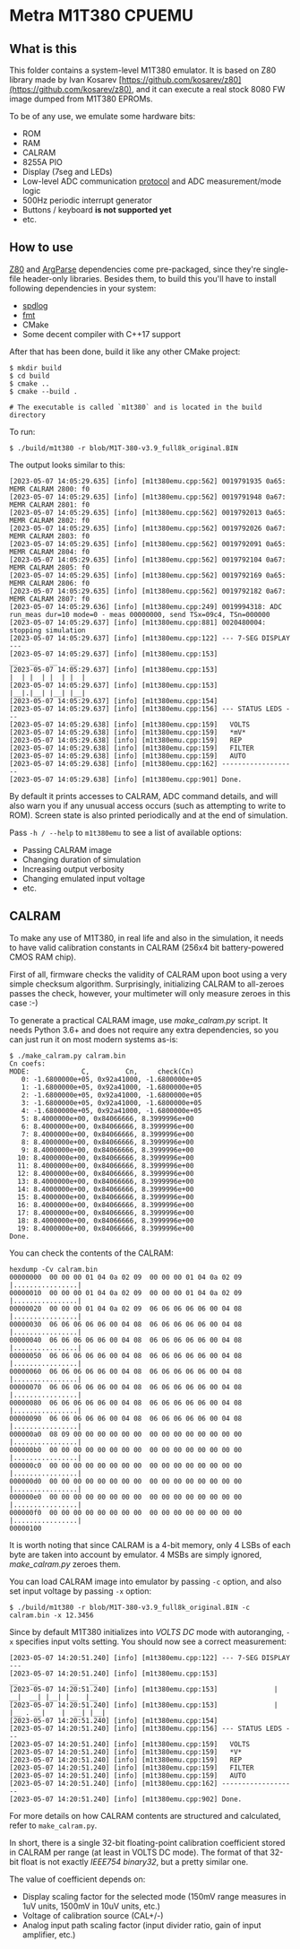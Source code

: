 # Metra M1T380 CPUEMU

## What is this

This folder contains a system-level M1T380 emulator. It is based on Z80 library
made by Ivan Kosarev
[https://github.com/kosarev/z80](https://github.com/kosarev/z80), and it can
execute a real stock 8080 FW image dumped from M1T380 EPROMs.

To be of any use, we emulate some hardware bits:
- ROM
- RAM
- CALRAM
- 8255A PIO
- Display (7seg and LEDs)
- Low-level ADC communication
  [protocol](https://github.com/romavis/metra-m1t380-doc/blob/main/mhb8748/protocol.md)
  and ADC measurement/mode logic
- 500Hz periodic interrupt generator
- Buttons / keyboard **is not supported yet**
- etc.

## How to use

[Z80](https://github.com/kosarev/z80) and
[ArgParse](https://github.com/p-ranav/argparse) dependencies come pre-packaged,
since they're single-file header-only libraries. Besides them, to build this
you'll have to install following dependencies in your system:
- [spdlog](https://github.com/gabime/spdlog)
- [fmt](https://github.com/fmtlib/fmt) 
- CMake
- Some decent compiler with C++17 support

After that has been done, build it like any other CMake project:
```
$ mkdir build
$ cd build
$ cmake ..
$ cmake --build .

# The executable is called `m1t380` and is located in the build directory
```

To run:
```
$ ./build/m1t380 -r blob/M1T-380-v3.9_full8k_original.BIN
```

The output looks similar to this:
```
[2023-05-07 14:05:29.635] [info] [m1t380emu.cpp:562] 0019791935 0a65: MEMR CALRAM 2800: f0
[2023-05-07 14:05:29.635] [info] [m1t380emu.cpp:562] 0019791948 0a67: MEMR CALRAM 2801: f0
[2023-05-07 14:05:29.635] [info] [m1t380emu.cpp:562] 0019792013 0a65: MEMR CALRAM 2802: f0
[2023-05-07 14:05:29.635] [info] [m1t380emu.cpp:562] 0019792026 0a67: MEMR CALRAM 2803: f0
[2023-05-07 14:05:29.635] [info] [m1t380emu.cpp:562] 0019792091 0a65: MEMR CALRAM 2804: f0
[2023-05-07 14:05:29.635] [info] [m1t380emu.cpp:562] 0019792104 0a67: MEMR CALRAM 2805: f0
[2023-05-07 14:05:29.635] [info] [m1t380emu.cpp:562] 0019792169 0a65: MEMR CALRAM 2806: f0
[2023-05-07 14:05:29.635] [info] [m1t380emu.cpp:562] 0019792182 0a67: MEMR CALRAM 2807: f0
[2023-05-07 14:05:29.636] [info] [m1t380emu.cpp:249] 0019994318: ADC run_meas dur=10 mode=0 - meas 00000000, send TSx=09c4, TSn=000000
[2023-05-07 14:05:29.637] [info] [m1t380emu.cpp:881] 0020480004: stopping simulation
[2023-05-07 14:05:29.637] [info] [m1t380emu.cpp:122] --- 7-SEG DISPLAY ---
[2023-05-07 14:05:29.637] [info] [m1t380emu.cpp:153]                      __   __   __   __  
[2023-05-07 14:05:29.637] [info] [m1t380emu.cpp:153]                     |  | |  | |  | |  | 
[2023-05-07 14:05:29.637] [info] [m1t380emu.cpp:153]                     |__|.|__| |__| |__| 
[2023-05-07 14:05:29.637] [info] [m1t380emu.cpp:154] 
[2023-05-07 14:05:29.637] [info] [m1t380emu.cpp:156] --- STATUS LEDS ---
[2023-05-07 14:05:29.638] [info] [m1t380emu.cpp:159]   VOLTS
[2023-05-07 14:05:29.638] [info] [m1t380emu.cpp:159]   *mV*
[2023-05-07 14:05:29.638] [info] [m1t380emu.cpp:159]   REP
[2023-05-07 14:05:29.638] [info] [m1t380emu.cpp:159]   FILTER
[2023-05-07 14:05:29.638] [info] [m1t380emu.cpp:159]   AUTO
[2023-05-07 14:05:29.638] [info] [m1t380emu.cpp:162] -------------------
[2023-05-07 14:05:29.638] [info] [m1t380emu.cpp:901] Done.
```

By default it prints accesses to CALRAM, ADC command details, and will also warn
you if any unusual access occurs (such as attempting to write to ROM). Screen
state is also printed periodically and at the end of simulation.

Pass `-h / --help` to `m1t380emu` to see a list of available options:
- Passing CALRAM image
- Changing duration of simulation
- Increasing output verbosity
- Changing emulated input voltage
- etc.

## CALRAM

To make any use of M1T380, in real life and also in the simulation, it needs to
have valid calibration constants in CALRAM (256x4 bit battery-powered CMOS RAM
chip).

First of all, firmware checks the validity of CALRAM upon boot using a very
simple checksum algorithm. Surprisingly, initializing CALRAM to all-zeroes
passes the check, however, your multimeter will only measure zeroes in this case
:-)

To generate a practical CALRAM image, use *make_calram.py* script. It needs
Python 3.6+ and does not require any extra dependencies, so you can just run it
on most modern systems as-is:
```
$ ./make_calram.py calram.bin
Cn coefs:
MODE:             C,         Cn,     check(Cn)
   0: -1.6800000e+05, 0x92a41000, -1.6800000e+05
   1: -1.6800000e+05, 0x92a41000, -1.6800000e+05
   2: -1.6800000e+05, 0x92a41000, -1.6800000e+05
   3: -1.6800000e+05, 0x92a41000, -1.6800000e+05
   4: -1.6800000e+05, 0x92a41000, -1.6800000e+05
   5: 8.4000000e+00, 0x84066666, 8.3999996e+00
   6: 8.4000000e+00, 0x84066666, 8.3999996e+00
   7: 8.4000000e+00, 0x84066666, 8.3999996e+00
   8: 8.4000000e+00, 0x84066666, 8.3999996e+00
   9: 8.4000000e+00, 0x84066666, 8.3999996e+00
  10: 8.4000000e+00, 0x84066666, 8.3999996e+00
  11: 8.4000000e+00, 0x84066666, 8.3999996e+00
  12: 8.4000000e+00, 0x84066666, 8.3999996e+00
  13: 8.4000000e+00, 0x84066666, 8.3999996e+00
  14: 8.4000000e+00, 0x84066666, 8.3999996e+00
  15: 8.4000000e+00, 0x84066666, 8.3999996e+00
  16: 8.4000000e+00, 0x84066666, 8.3999996e+00
  17: 8.4000000e+00, 0x84066666, 8.3999996e+00
  18: 8.4000000e+00, 0x84066666, 8.3999996e+00
  19: 8.4000000e+00, 0x84066666, 8.3999996e+00
Done.
```

You can check the contents of the CALRAM:
```
hexdump -Cv calram.bin     
00000000  00 00 00 01 04 0a 02 09  00 00 00 01 04 0a 02 09  |................|
00000010  00 00 00 01 04 0a 02 09  00 00 00 01 04 0a 02 09  |................|
00000020  00 00 00 01 04 0a 02 09  06 06 06 06 06 00 04 08  |................|
00000030  06 06 06 06 06 00 04 08  06 06 06 06 06 00 04 08  |................|
00000040  06 06 06 06 06 00 04 08  06 06 06 06 06 00 04 08  |................|
00000050  06 06 06 06 06 00 04 08  06 06 06 06 06 00 04 08  |................|
00000060  06 06 06 06 06 00 04 08  06 06 06 06 06 00 04 08  |................|
00000070  06 06 06 06 06 00 04 08  06 06 06 06 06 00 04 08  |................|
00000080  06 06 06 06 06 00 04 08  06 06 06 06 06 00 04 08  |................|
00000090  06 06 06 06 06 00 04 08  06 06 06 06 06 00 04 08  |................|
000000a0  08 09 00 00 00 00 00 00  00 00 00 00 00 00 00 00  |................|
000000b0  00 00 00 00 00 00 00 00  00 00 00 00 00 00 00 00  |................|
000000c0  00 00 00 00 00 00 00 00  00 00 00 00 00 00 00 00  |................|
000000d0  00 00 00 00 00 00 00 00  00 00 00 00 00 00 00 00  |................|
000000e0  00 00 00 00 00 00 00 00  00 00 00 00 00 00 00 00  |................|
000000f0  00 00 00 00 00 00 00 00  00 00 00 00 00 00 00 00  |................|
00000100
```

It is worth noting that since CALRAM is a 4-bit memory, only 4 LSBs of each byte
are taken into account by emulator. 4 MSBs are simply ignored, *make_calram.py*
zeroes them.

You can load CALRAM image into emulator by passing `-c` option, and also set
input voltage by passing `-x` option:
```
$ ./build/m1t380 -r blob/M1T-380-v3.9_full8k_original.BIN -c calram.bin -x 12.3456
```

Since by default M1T380 initializes into *VOLTS DC* mode with autoranging, `-x`
specifies input volts setting. You should now see a correct measurement:
```
[2023-05-07 14:20:51.240] [info] [m1t380emu.cpp:122] --- 7-SEG DISPLAY ---
[2023-05-07 14:20:51.240] [info] [m1t380emu.cpp:153]                 __   __        __   __  
[2023-05-07 14:20:51.240] [info] [m1t380emu.cpp:153]              |  __|  __| |__| |__  |__  
[2023-05-07 14:20:51.240] [info] [m1t380emu.cpp:153]              | |__ . __|    |  __| |__| 
[2023-05-07 14:20:51.240] [info] [m1t380emu.cpp:154] 
[2023-05-07 14:20:51.240] [info] [m1t380emu.cpp:156] --- STATUS LEDS ---
[2023-05-07 14:20:51.240] [info] [m1t380emu.cpp:159]   VOLTS
[2023-05-07 14:20:51.240] [info] [m1t380emu.cpp:159]   *V*
[2023-05-07 14:20:51.240] [info] [m1t380emu.cpp:159]   REP
[2023-05-07 14:20:51.240] [info] [m1t380emu.cpp:159]   FILTER
[2023-05-07 14:20:51.240] [info] [m1t380emu.cpp:159]   AUTO
[2023-05-07 14:20:51.240] [info] [m1t380emu.cpp:162] -------------------
[2023-05-07 14:20:51.240] [info] [m1t380emu.cpp:902] Done.
```

For more details on how CALRAM contents are structured and calculated, refer to
`make_calram.py`.

In short, there is a single 32-bit floating-point calibration coefficient stored
in CALRAM per range (at least in VOLTS DC mode). The format of that 32-bit float
is not exactly *IEEE754 binary32*, but a pretty similar one.

The value of coefficient depends on:
- Display scaling factor for the selected mode (150mV range measures in 1uV
  units, 1500mV in 10uV units, etc.)
- Voltage of calibration source (CAL+/-)
- Analog input path scaling factor (input divider ratio, gain of input
  amplifier, etc.)
